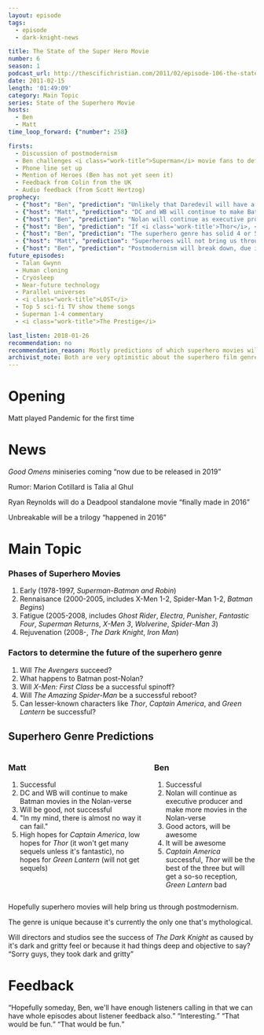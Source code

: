 ```yaml
---
layout: episode
tags:
  - episode
  - dark-knight-news 

title: The State of the Super Hero Movie
number: 6
season: 1
podcast_url: http://thescifichristian.com/2011/02/episode-106-the-state-of-the-super-hero-movie/
date: 2011-02-15
length: '01:49:09'
category: Main Topic
series: State of the Superhero Movie
hosts:
  - Ben
  - Matt
time_loop_forward: {"number": 258}

firsts: 
  - Discussion of postmodernism
  - Ben challenges <i class="work-title">Superman</i> movie fans to defend the film
  - Phone line set up
  - Mention of Heroes (Ben has not yet seen it) 
  - Feedback from Colin from the UK
  - Audio feedback (from Scott Hertzog)
prophecy: 
  - {"host": "Ben", "prediction": "Unlikely that Daredevil will have a big screen comeback", "veracity": true, "comments": "Although he will have a Netflix series that both hosts will enjoy."}
  - {"host": "Matt", "prediction": "DC and WB will continue to make Batman movies in the Nolan-verse", "veracity": false, "comments": ""}
  - {"host": "Ben", "prediction": "Nolan will continue as executive producer and make more movies in the Nolan-verse", "veracity": false, "comments": "Half correct: Nolan was the executive producer for <i class='work-title'>Batman v Superman</i> and <i class='work-title'>Justice League</i>"}
  - {"host": "Ben", "prediction": "If <i class='work-title'>Thor</i>, <i class='work-title'>Captain America</i>, and <i class='work-title'>Green Lantern</i> get negative or lukewarm responses it will bring on another period of superhero fatigue.", "veracity": true, "comments": "<i class='work-title'>Thor</i> and <i class='work-title'>Captain America</i> got generally positive responses, but I will count this as true because it was true for Ben personally."}
  - {"host": "Ben", "prediction": "The superhero genre has solid 4 or 5 years, then another major franchise will need to emerge.", "veracity": false, "comments": "As of 2018, Marvel is still the premier superhero franchise and has shown no signs of slowing down."}
  - {"host": "Matt", "prediction": "Superheroes will not bring us through postmodernism; <i class='work-title'>Watchmen</i> is a good reflection of the culture.", "veracity": true, "comments": "Looks like this will be correct"}
  - {"host": "Ben", "prediction": "Postmodernism will break down, due in part to superhero films", "veracity": false, "comments": "Has not happened yet, and Ben now wants no more superhero movies, so maybe was too optimistic."}
future_episodes: 
  - Talan Gwynn
  - Human cloning
  - Cryosleep
  - Near-future technology
  - Parallel universes
  - <i class="work-title">LOST</i>
  - Top 5 sci-fi TV show theme songs
  - Superman 1-4 commentary
  - <i class="work-title">The Prestige</i>

last_listen: 2018-01-26
recommendation: no
recommendation_reason: Mostly predictions of which superhero movies will be good.
archivist_note: Both are very optimistic about the superhero film genre, Ben even more so than Matt.
---
```

# Opening
Matt played Pandemic for the first time

# News
<i class="work-title">Good Omens</i> miniseries coming <q class="archivist inline">now due to be released in 2019</q>

Rumor: Marion Cotillard is Talia al Ghul

Ryan Reynolds will do a Deadpool standalone movie <q class="archivist inline">finally made in 2016</q>

Unbreakable will be a trilogy <q class="archivist inline">happened in 2016</q>

# Main Topic

### Phases of Superhero Movies

1. Early (1978-1997, <i class="work-title">Superman</i>-<i class="work-title">Batman and Robin</i>)
2. Rennaisance (2000-2005, includes X-Men 1-2, Spider-Man 1-2, <i class="work-title">Batman Begins</i>)
3. Fatigue (2005-2008, includes <i class="work-title">Ghost Rider</i>, <i class="work-title">Electra</i>, <i class="work-title">Punisher</i>, <i class="work-title">Fantastic Four</i>, <i class="work-title">Superman Returns</i>, <i class="work-title">X-Men 3</i>, <i class="work-title">Wolverine</i>, <i class="work-title">Spider-Man 3</i>)
4. Rejuvenation (2008-, <i class="work-title">The Dark Knight</i>, <i class="work-title">Iron Man</i>)

### Factors to determine the future of the superhero genre

1. Will <i class="work-title">The Avengers</i> succeed?
2. What happens to Batman post-Nolan?
3. Will <i class="work-title">X-Men: First Class</i> be a successful spinoff?
4. Will <i class="work-title">The Amazing Spider-Man</i> be a successful reboot?
5. Can lesser-known characters like <i class="work-title">Thor</i>, <i class="work-title">Captain America</i>, and <i class="work-title">Green Lantern</i> be successful? 

<div class="top-five">
  <h2 class="has-text-centered">Superhero Genre Predictions</h2>
  <div class="columns">
    <div class="column ben">
      <h3>Matt</h3>
      <ol>
        <li>Successful
        <li>DC and WB will continue to make Batman movies in the Nolan-verse 
        <li>Will be good, not successful
        <li>"In my mind, there is almost no way it can fail."
        <li>High hopes for <i class="work-title">Captain America</i>, low hopes for <i class="work-title">Thor</i> (it won't get many sequels unless it's fantastic), no hopes for <i class="work-title">Green Lantern</i> (will not get sequels)
      </ol>
    </div>
    <div class="column matt">
      <h3>Ben</h3>
      <ol>
        <li>Successful
        <li>Nolan will continue as executive producer and make more movies in the Nolan-verse
        <li>Good actors, will be awesome
        <li>It will be awesome
        <li><i class="work-title">Captain America</i> successful, <i class="work-title">Thor</i> will be the best of the three but will get a so-so reception, <i class="work-title">Green Lantern</i> bad
      </ol>
    </div>
  </div>
</div>

Hopefully superhero movies will help bring us through postmodernism.

The genre is unique because it's currently the only one that's mythological.

Will directors and studios see the success of <i class="work-title">The Dark Knight</i> as caused by it's dark and gritty feel or because it had things deep and objective to say? <q class="archivist inline">Sorry guys, they took dark and gritty</q>

# Feedback

<div class="quote">
  <q class="matt">Hopefully someday, Ben, we'll have enough listeners calling in that we can have whole episodes about listener feedback also.</q>
  <q class="ben">Interesting.</q>
  <q class="matt">That would be fun.</q>
  <q class="ben">That would be fun.</q>
</div>